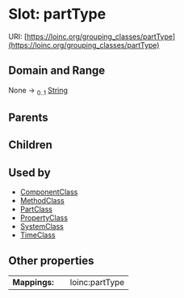 
# Slot: partType




URI: [https://loinc.org/grouping_classes/partType](https://loinc.org/grouping_classes/partType)


## Domain and Range

None &#8594;  <sub>0..1</sub> [String](types/String.md)

## Parents


## Children


## Used by

 * [ComponentClass](ComponentClass.md)
 * [MethodClass](MethodClass.md)
 * [PartClass](PartClass.md)
 * [PropertyClass](PropertyClass.md)
 * [SystemClass](SystemClass.md)
 * [TimeClass](TimeClass.md)

## Other properties

|  |  |  |
| --- | --- | --- |
| **Mappings:** | | loinc:partType |

